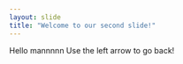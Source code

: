 ```yaml
---
layout: slide
title: "Welcome to our second slide!"
---
```

Hello mannnnn
Use the left arrow to go back!
